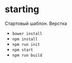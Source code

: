 # starting
Стартовый шаблон. Верстка
- `bower install`
- `npm install`
- `npm run init`
- `npm start`
- `npm run build`